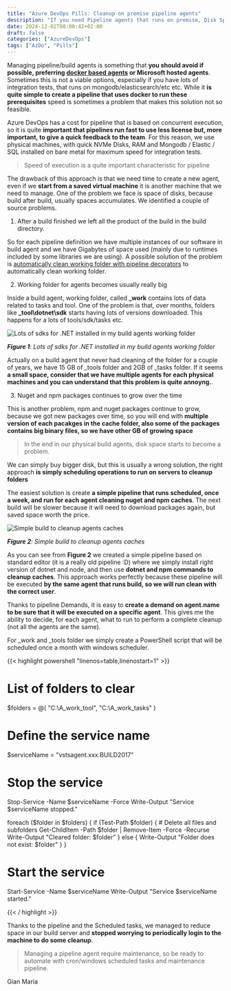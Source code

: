 ```yaml
---
title: "Azure DevOps Pills: Cleanup on premise pipeline agents"
description: "If you need Pipeline agents that runs on premise, Disk Space could become a problem, let's see how to solve this problem."
date: 2024-12-02T08:00:42+02:00
draft: false
categories: ["AzureDevOps"]
tags: ["AzDo", "Pills"]
---
```


Managing pipeline/build agents is something that **you should avoid if possible, preferring [docker based agents](https://www.codewrecks.com/post/old/2019/12/azure-devops-agent-with-docker-compose/) or Microsoft hosted agents**. Sometimes this is not a viable options, especially if you have lots of integration tests, that runs on mongodb/elasticsearch/etc etc. While it **is quite simple to create a pipeline that uses docker to run these prerequisites** speed is sometimes a problem that makes this solution not so feasible. 

Azure DevOps has a cost for pipeline that is based on concurrent execution, so it is quite **important that pipelines run fast to use less license but, more important, to give a quick feedback to the team**. For this reason, we use physical machines, with quick NVMe Disks, RAM and Mongodb / Elastic / SQL installed on bare metal for maximum speed for integration tests.

> Speed of execution is a quite important characteristic for pipeline

The drawback of this approach is that we need time to create a new agent, even if we **start from a saved virtual machine** it is another machine that we need to manage. One of the problem we face is space of disks, because build after build, usually spaces accumulates. We identified a couple of source problems.

1. After a build finished we left all the product of the build in the build directory. 

So for each pipeline definition we have multiple instances of our software in build agent and we have Gigabytes of space used (mainly due to runtimes included by some libraries we are using). A possible solution of the problem is [automatically clean working folder with pipeline decorators](https://www.codewrecks.com/post/azdo/pills/pipeline-decorators-conditional/) to automatically clean working folder.

2. Working folder for agents becomes usually really big

Inside a build agent, working folder, called **_work** contains lots of data related to tasks and tool. One of the problem is that, over months, folders like **\_tool\dotnet\sdk** starts having lots of versions downloaded. This happens for a lots of tools/sdk/tasks etc.

![Lots of sdks for .NET installed in my build agents working folder](../images/tasks-in-build-agents.png)

***Figure 1***: *Lots of sdks for .NET installed in my build agents working folder*

Actually on a build agent that never had cleaning of the folder for a couple of years, we have 15 GB of _tools folder and 2GB of _tasks folder. If it seems **a small space, consider that we have multiple agents for each physical machines and you can understand that this problem is quite annoyng.**.

3. Nuget and npm packages continues to grow over the time

This is another problem, npm and nuget packages continue to grow, because we got new packages over time, so you will end with **multiple version of each pacakges in the cache folder, also some of the packages contains big binary files, so we have other GB of growing space**

> In the end in our physical build agents, disk space starts to become a problem.

We can simply buy bigger disk, but this is usually a wrong solution, the right approach **is simply scheduling operations to run on servers to cleanup folders**

The easiest solution is create **a simple pipeline that runs scheduled, once a week, and run for each agent cleaning nuget and npm caches**. The next build will be slower because it will need to download packages again, but saved space worth the price.

![Simple build to cleanup agents caches](../images/build-cleanup.png)

***Figure 2***: *Simple build to cleanup agents caches*

As you can see from **Figure 2** we created a simple pipeline based on standard editor (it is a really old pipeline :D) where we simply install right version of dotnet and node, and then use **dotnet and npm commands to cleanup caches**. This approach works perfectly because these pipeline will be executed **by the same agent that runs build, so we will run clean with the correct user**.

Thanks to pipeline Demands, it is easy to **create a demand on agent.name to be sure that it will be executed on a specific agent**. This gives me the ability to decide, for each agent, what to run to perform a complete cleanup (not all the agents are the same).

For _work and _tools folder we simply create a PowerShell script that will be scheduled once a month with windows scheduler.

{{< highlight powershell "linenos=table,linenostart=1" >}}
# List of folders to clear
$folders = @(
    "C:\A\_work\_tool",
    "C:\A\_work\_tasks"
)

# Define the service name
$serviceName = "vstsagent.xxx.BUILD2017"

# Stop the service
Stop-Service -Name $serviceName -Force
Write-Output "Service $serviceName stopped."


foreach ($folder in $folders) {
    if (Test-Path $folder) {
        # Delete all files and subfolders
        Get-ChildItem -Path $folder | Remove-Item -Force -Recurse
        Write-Output "Cleared folder: $folder"
    } else {
        Write-Output "Folder does not exist: $folder"
    }
}

# Start the service
Start-Service -Name $serviceName
Write-Output "Service $serviceName started."

{{< / highlight >}}

Thanks to the pipeline and the Scheduled tasks, we managed to reduce space in our build server and **stopped worrying to periodically login to the machine to do some cleanup**.

> Managing a pipeline agent require maintenance, so be ready to automate with cron/windows scheduled tasks and maintenance pipeline.

Gian Maria